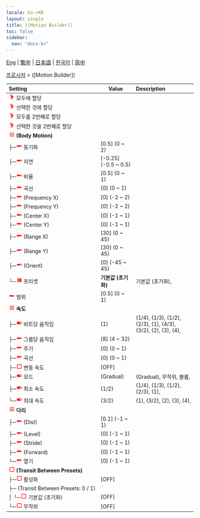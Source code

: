```yaml
---
locale: ko-rKR
layout: single
title: ([Motion Builder])
toc: false
sidebar:
  nav: "docs-kr"
---
```

[Eng](/dancexr/menu/2025.4/motion/motion_builder) | [繁中](/tw/dancexr/menu/2025.4/motion/motion_builder) | [日本語](/jp/dancexr/menu/2025.4/motion/motion_builder) | [한국어](/kr/dancexr/menu/2025.4/motion/motion_builder) | [简中](/zh/dancexr/menu/2025.4/motion/motion_builder)

[프로시저](../menu#프로시저) > ([Motion Builder])



| Setting | Value | Description |
| :--- | --- | :--- |
|<nobr><img src="/images/icon/ic_motion.png" alt="motion icon"/> 모두에 할당</nobr>|| 
|<nobr><img src="/images/icon/ic_motion.png" alt="motion icon"/> 선택한 것에 할당</nobr>|| 
|<nobr><img src="/images/icon/ic_motion.png" alt="motion icon"/> 모두를 2번째로 할당</nobr>|| 
|<nobr><img src="/images/icon/ic_motion.png" alt="motion icon"/> 선택한 것을 2번째로 할당</nobr>|| 
|<nobr><img src="/images/icon/ic_tune.png" alt="tune icon"/> <b>(Body Motion)</b></nobr>| | 
|<nobr>├─<img src="/images/icon/ic_slider.png" alt="slider icon"/> 동기화</nobr>| [0.5] (0 ~ 2) | 
|<nobr>├─<img src="/images/icon/ic_slider.png" alt="slider icon"/> 지연</nobr>| [-0.25] (-0.5 ~ 0.5) | 
|<nobr>├─<img src="/images/icon/ic_slider.png" alt="slider icon"/> 비율</nobr>| [0.5] (0 ~ 1) | 
|<nobr>├─<img src="/images/icon/ic_slider.png" alt="slider icon"/> 곡선</nobr>| [0] (0 ~ 1) | 
|<nobr>├─<img src="/images/icon/ic_slider.png" alt="slider icon"/> (Frequency X)</nobr>| [0] (-2 ~ 2) | 
|<nobr>├─<img src="/images/icon/ic_slider.png" alt="slider icon"/> (Frequency Y)</nobr>| [0] (-2 ~ 2) | 
|<nobr>├─<img src="/images/icon/ic_slider.png" alt="slider icon"/> (Center X)</nobr>| [0] (-1 ~ 1) | 
|<nobr>├─<img src="/images/icon/ic_slider.png" alt="slider icon"/> (Center Y)</nobr>| [0] (-1 ~ 1) | 
|<nobr>├─<img src="/images/icon/ic_slider.png" alt="slider icon"/> (Range X)</nobr>| [30] (0 ~ 45) | 
|<nobr>├─<img src="/images/icon/ic_slider.png" alt="slider icon"/> (Range Y)</nobr>| [30] (0 ~ 45) | 
|<nobr>├─<img src="/images/icon/ic_slider.png" alt="slider icon"/> (Orient)</nobr>| [0] (-45 ~ 45) | 
|<nobr>└─<img src="/images/icon/ic_list.png" alt="list icon"/> 프리셋</nobr>| **기본값 (초기화)** | 기본값 (초기화),  |
|<nobr><img src="/images/icon/ic_slider.png" alt="slider icon"/> 범위</nobr>| [0.5] (0 ~ 1) | 
|<nobr><img src="/images/icon/ic_tune.png" alt="tune icon"/> <b>속도</b></nobr>| | 
|<nobr>├─<img src="/images/icon/ic_toggle_on.png" alt="toggle on icon"/> 비트당 움직임</nobr>| (1) | (1/4), (1/3), (1/2), (2/3), (1), (4/3), (3/2), (2), (3), (4), 
|<nobr>├─<img src="/images/icon/ic_slider.png" alt="slider icon"/> 그룹당 움직임</nobr>| [8] (4 ~ 32) | 
|<nobr>├─<img src="/images/icon/ic_slider.png" alt="slider icon"/> 주기</nobr>| [0] (0 ~ 1) | 
|<nobr>├─<img src="/images/icon/ic_slider.png" alt="slider icon"/> 곡선</nobr>| [0] (0 ~ 1) | 
|<nobr>├─<img src="/images/icon/ic_check_off.png" alt="check off icon"/> 변동 속도</nobr>| [OFF] | 
|<nobr>├─<img src="/images/icon/ic_toggle_on.png" alt="toggle on icon"/> 모드</nobr>| (Gradual) | (Gradual), 무작위, 볼륨, 
|<nobr>├─<img src="/images/icon/ic_toggle_on.png" alt="toggle on icon"/> 최소 속도</nobr>| (1/2) | (1/4), (1/3), (1/2), (2/3), (1), 
|<nobr>└─<img src="/images/icon/ic_toggle_on.png" alt="toggle on icon"/> 최대 속도</nobr>| (3/2) | (1), (3/2), (2), (3), (4), 
|<nobr><img src="/images/icon/ic_tune.png" alt="tune icon"/> <b>다리</b></nobr>| | 
|<nobr>├─<img src="/images/icon/ic_slider.png" alt="slider icon"/> (Dist)</nobr>| [0.1] (-1 ~ 1) | 
|<nobr>├─<img src="/images/icon/ic_slider.png" alt="slider icon"/> (Level)</nobr>| [0] (-1 ~ 1) | 
|<nobr>├─<img src="/images/icon/ic_slider.png" alt="slider icon"/> (Stride)</nobr>| [0] (-1 ~ 1) | 
|<nobr>├─<img src="/images/icon/ic_slider.png" alt="slider icon"/> (Forward)</nobr>| [0] (-1 ~ 1) | 
|<nobr>└─<img src="/images/icon/ic_slider.png" alt="slider icon"/> 열기</nobr>| [0] (-1 ~ 1) | 
|<nobr><img src="/images/icon/ic_check_off.png" alt="check off icon"/> <b>(Transit Between Presets)</b></nobr>| | 
|<nobr>├─<img src="/images/icon/ic_check_off.png" alt="check off icon"/> 활성화</nobr>| [OFF] | 
|<nobr>├─ (Transit Between Presets: 0 / 1)</nobr>|| 
|<nobr>│ └─<img src="/images/icon/ic_check_off.png" alt="check off icon"/> 기본값 (초기화)</nobr>| [OFF] | 
|<nobr>└─<img src="/images/icon/ic_check_off.png" alt="check off icon"/> 무작위</nobr>| [OFF] | 
